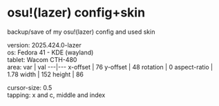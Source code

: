 # osu!(lazer) config+skin
 backup/save of my osu!(lazer) config and used skin
 
 version: 2025.424.0-lazer  
 os: Fedora 41 - KDE (wayland)  
 tablet: Wacom CTH-480  
 area:
 var | val
 ---|---
 x-offset | 76
 y-offset | 48
 rotation | 0
 aspect-ratio | 1.78
 width | 152
 height | 86

 cursor-size: 0.5  
 tapping: x and c, middle and index  
